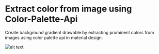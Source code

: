 # Extract color from image using Color-Palette-Api
Create background gradient drawable by extracting prominent colors from images using color palette api in material design.

![alt text](https://i.imgur.com/qy8JmmI.png)
